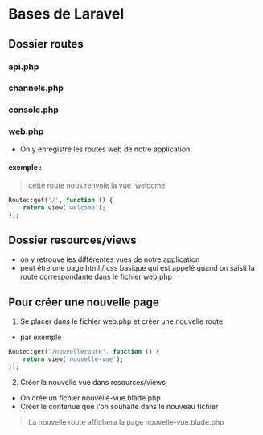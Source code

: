 # Bases de Laravel

## Dossier routes
### api.php
### channels.php
### console.php
### web.php
- On y enregistre les routes web de notre application
#### exemple :
> cette route nous renvoie la vue 'welcome'
```php
Route::get('/', function () {
    return view('welcome');
});
```

## Dossier resources/views
- on y retrouve les différentes vues de notre application
- peut être une page html / css basique qui est appelé quand on saisit la route correspondante dans le fichier web.php


## Pour créer une nouvelle page
1) Se placer dans le fichier web.php et créer une nouvelle route
- par exemple
```php
Route::get('/nouvelleroute', function () {
    return view('nouvelle-vue');
});
```

2) Créer la nouvelle vue dans resources/views
- On crée un fichier nouvelle-vue.blade.php
- Créer le contenue que l'on souhaite dans le nouveau fichier

> La nouvelle route affichera la page nouvelle-vue.blade.php









